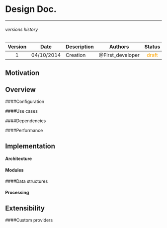 # Design Doc.
---



###### versions history 
| Version      | Date			| Description  	| Authors         |Status|
| :---------: | :-------------:| ---------| ----------------|:--:|
| 1            | 04/10/2014    | Creation 		|@First_developer |<span style="color:orange">draft</span>|

<!--| 2            | 04/10/2014    | Creation 		|@First_developer |<span style="color:orange">draft</span>|
-->

## Motivation



## Overview




####Configuration


####Use cases

####Dependencies

####Performance



## Implementation


#### Architecture  



#### Modules


####Data structures  


#### Processing  

## Extensibility

####Custom providers




